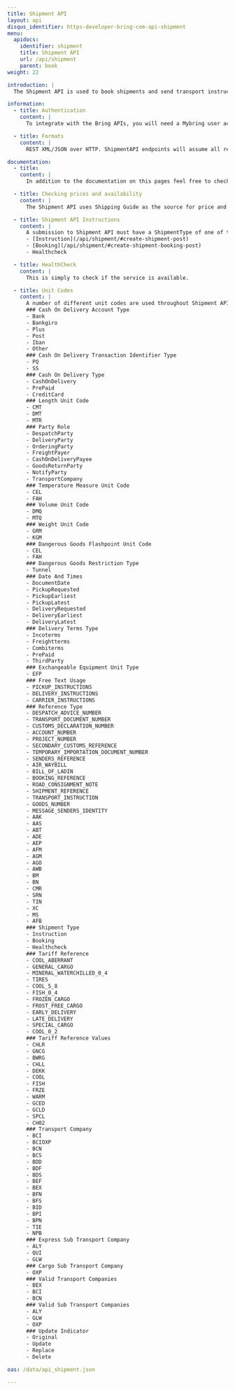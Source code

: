 ```yaml
---
title: Shipment API
layout: api
disqus_identifier: https-developer-bring-com-api-shipment
menu:
  apidocs:
    identifier: shipment
    title: Shipment API
    url: /api/shipment
    parent: book
weight: 22

introduction: |
  The Shipment API is used to book shipments and send transport instructions to Bring. For customers using EDIFACT today, switching to the Shipment API is a good alternative when implementing new automated order solutions. The API supports the majority of services in Bring's service portfolio and offers options to both create, update and delete bookings and instructions. You may use your own SSCC-compliant labels and your own shipment number series. Using the API requires a good knowledge of Bring's service portfolio and logistics value chain as the level of content validation is low [compared to the Booking API](/api/booking-shipment/).

information:
  - title: Authentication
    content: |
      To integrate with the Bring APIs, you will need a Mybring user account with an API key. Information about prerequisites and authentication headers can be found on the general API [Getting Started page](/api/).

  - title: Formats
    content: |
      REST XML/JSON over HTTP. ShipmentAPI endpoints will assume all requests are ISO-8859-1 encoded.

documentation:
  - title:
    content: |
      In addition to the documentation on this pages feel free to check out our [swagger page](https://bapiqa.bring.com/Shipment/swagger) for this API.

  - title: Checking prices and availability
    content: |
      The Shipment API uses Shipping Guide as the source for price and availability (when supported in the Shipping Guide) for the different products. We advise clients of the Shipment API to use [Shipping Guide API](/api/shipping-guide_2/) for getting the list price and checking availability before sending a booking request. Note that invoice payment is the only available payment option for the Shipment API. This means that the Mybring user ID used in the booking request must have access to the customer number specified as payer of the booking.

  - title: Shipment API Instructions
    content: |
      A submission to Shipment API must have a ShipmentType of one of the following
      - [Instruction](/api/shipment/#create-shipment-post)
      - [Booking](/api/shipment/#create-shipment-booking-post)
      - Healthcheck

  - title: HealthCheck
    content: |
      This is simply to check if the service is available.

  - title: Unit Codes
    content: |
      A number of different unit codes are used throughout Shipment API. Many of which are listed in the layouts below but the definative list is displayed here for ease of reference.
      ### Cash On Delivery Account Type
      - Bank
      - Bankgiro
      - Plus
      - Post
      - Iban
      - Other
      ### Cash On Delivery Transaction Identifier Type
      - PQ
      - SS
      ### Cash On Delivery Type
      - CashOnDelivery
      - PrePaid
      - CreditCard
      ### Length Unit Code
      - CMT
      - DMT
      - MTR
      ### Party Role
      - DespatchParty
      - DeliveryParty
      - OrderingParty
      - FreightPayer
      - CashOnDeliveryPayee
      - GoodsReturnParty
      - NotifyParty
      - TransportCompany
      ### Temperature Measure Unit Code
      - CEL
      - FAH
      ### Volume Unit Code
      - DMQ
      - MTQ
      ### Weight Unit Code
      - GRM
      - KGM
      ### Dangerous Goods Flashpoint Unit Code
      - CEL
      - FAH
      ### Dangerous Goods Restriction Type
      - Tunnel
      ### Date And Times
      - DocumentDate
      - PickupRequested
      - PickupEarliest
      - PickupLatest
      - DeliveryRequested
      - DeliveryEarliest
      - DeliveryLatest
      ### Delivery Terms Type
      - Incoterms
      - Freightterms
      - Combiterms
      - PrePaid
      - ThirdParty
      ### Exchangeable Equipment Unit Type
      - EFP
      ### Free Text Usage
      - PICKUP_INSTRUCTIONS
      - DELIVERY_INSTRUCTIONS
      - CARRIER_INSTRUCTIONS
      ### Reference Type
      - DESPATCH_ADVICE_NUMBER
      - TRANSPORT_DOCUMENT_NUMBER
      - CUSTOMS_DECLARATION_NUMBER
      - ACCOUNT_NUMBER
      - PROJECT_NUMBER
      - SECONDARY_CUSTOMS_REFERENCE
      - TEMPORARY_IMPORTATION_DOCUMENT_NUMBER
      - SENDERS_REFERENCE
      - AIR_WAYBILL
      - BILL_OF_LADIN
      - BOOKING_REFERENCE
      - ROAD_CONSIGNMENT_NOTE
      - SHIPMENT_REFERENCE
      - TRANSPORT_INSTRUCTION
      - GOODS_NUMBER
      - MESSAGE_SENDERS_IDENTITY
      - AAK
      - AAS
      - ABT
      - ADE
      - AEP
      - AFM
      - AGM
      - AGO
      - AWB
      - BM
      - BN
      - CMR
      - SRN
      - TIN
      - XC
      - MS
      - AFB
      ### Shipment Type
      - Instruction
      - Booking
      - Healthcheck
      ### Tariff Reference
      - COOL_ABERRANT
      - GENERAL_CARGO
      - MINERAL_WATERCHILLED_0_4
      - TIRES
      - COOL_5_8
      - FISH_0_4
      - FROZEN_CARGO
      - FROST_FREE_CARGO
      - EARLY_DELIVERY
      - LATE_DELIVERY
      - SPECIAL_CARGO
      - COOL_0_2
      ### Tariff Reference Values
      - CHLR
      - GNCG
      - BWRG
      - CHLL
      - DEKK
      - COOL
      - FISH
      - FRZE
      - WARM
      - GCED
      - GCLD
      - SPCL
      - CH02
      ### Transport Company
      - BCI
      - BCIOXP
      - BCN
      - BCS
      - BDD
      - BDF
      - BDS
      - BEF
      - BEX
      - BFN
      - BFS
      - BID
      - BPI
      - BPN
      - TIE
      - NPB
      ### Express Sub Transport Company
      - ALY
      - QUI
      - GLW
      ### Cargo Sub Transport Company
      - OXP
      ### Valid Transport Companies
      - BEX
      - BCI
      - BCN
      ### Valid Sub Transport Companies
      - ALY
      - GLW
      - OXP
      ### Update Indicator
      - Original
      - Update
      - Replace
      - Delete

oas: /data/api_shipment.json

---
```


